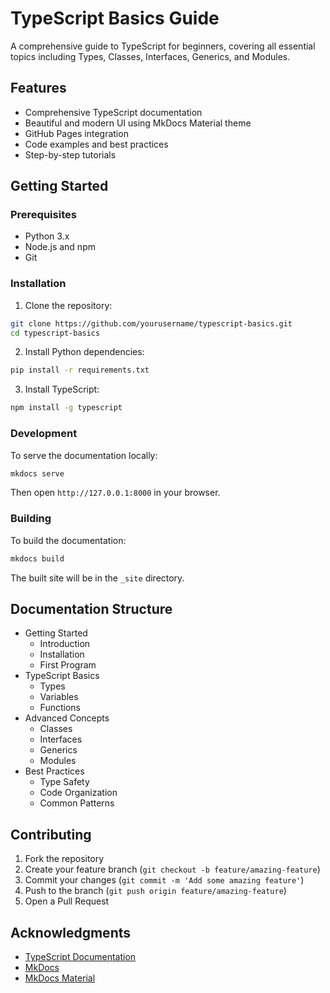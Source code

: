 # TypeScript Basics Guide

A comprehensive guide to TypeScript for beginners, covering all essential topics including Types, Classes, Interfaces, Generics, and Modules.

## Features

- Comprehensive TypeScript documentation
- Beautiful and modern UI using MkDocs Material theme
- GitHub Pages integration
- Code examples and best practices
- Step-by-step tutorials

## Getting Started

### Prerequisites

- Python 3.x
- Node.js and npm
- Git

### Installation

1. Clone the repository:
```bash
git clone https://github.com/yourusername/typescript-basics.git
cd typescript-basics
```

2. Install Python dependencies:
```bash
pip install -r requirements.txt
```

3. Install TypeScript:
```bash
npm install -g typescript
```

### Development

To serve the documentation locally:

```bash
mkdocs serve
```

Then open `http://127.0.0.1:8000` in your browser.

### Building

To build the documentation:

```bash
mkdocs build
```

The built site will be in the `_site` directory.

## Documentation Structure

- Getting Started
  - Introduction
  - Installation
  - First Program
- TypeScript Basics
  - Types
  - Variables
  - Functions
- Advanced Concepts
  - Classes
  - Interfaces
  - Generics
  - Modules
- Best Practices
  - Type Safety
  - Code Organization
  - Common Patterns

## Contributing

1. Fork the repository
2. Create your feature branch (`git checkout -b feature/amazing-feature`)
3. Commit your changes (`git commit -m 'Add some amazing feature'`)
4. Push to the branch (`git push origin feature/amazing-feature`)
5. Open a Pull Request

## Acknowledgments

- [TypeScript Documentation](https://www.typescriptlang.org/docs/)
- [MkDocs](https://www.mkdocs.org/)
- [MkDocs Material](https://squidfunk.github.io/mkdocs-material/)